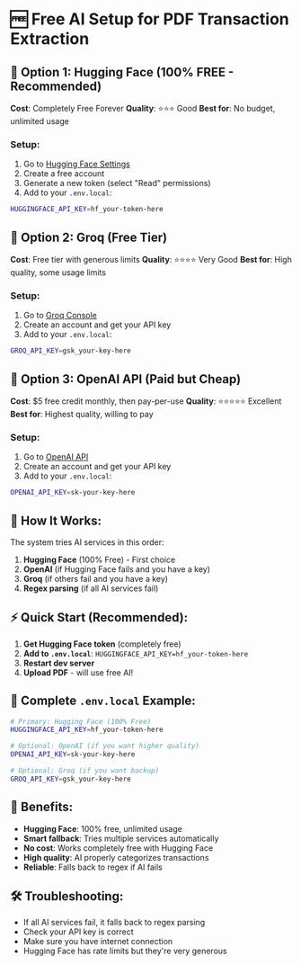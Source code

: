 # 🆓 Free AI Setup for PDF Transaction Extraction

## 🥇 Option 1: Hugging Face (100% FREE - Recommended)
**Cost**: Completely Free Forever
**Quality**: ⭐⭐⭐ Good
**Best for**: No budget, unlimited usage

### Setup:
1. Go to [Hugging Face Settings](https://huggingface.co/settings/tokens)
2. Create a free account
3. Generate a new token (select "Read" permissions)
4. Add to your `.env.local`:
```bash
HUGGINGFACE_API_KEY=hf_your-token-here
```

## 🥈 Option 2: Groq (Free Tier)
**Cost**: Free tier with generous limits
**Quality**: ⭐⭐⭐⭐ Very Good
**Best for**: High quality, some usage limits

### Setup:
1. Go to [Groq Console](https://console.groq.com/keys)
2. Create an account and get your API key
3. Add to your `.env.local`:
```bash
GROQ_API_KEY=gsk_your-key-here
```

## 🥉 Option 3: OpenAI API (Paid but Cheap)
**Cost**: $5 free credit monthly, then pay-per-use
**Quality**: ⭐⭐⭐⭐⭐ Excellent
**Best for**: Highest quality, willing to pay

### Setup:
1. Go to [OpenAI API](https://platform.openai.com/api-keys)
2. Create an account and get your API key
3. Add to your `.env.local`:
```bash
OPENAI_API_KEY=sk-your-key-here
```

## 🎯 How It Works:
The system tries AI services in this order:
1. **Hugging Face** (100% Free) - First choice
2. **OpenAI** (if Hugging Face fails and you have a key)
3. **Groq** (if others fail and you have a key)
4. **Regex parsing** (if all AI services fail)

## ⚡ Quick Start (Recommended):
1. **Get Hugging Face token** (completely free)
2. **Add to `.env.local`**: `HUGGINGFACE_API_KEY=hf_your-token-here`
3. **Restart dev server**
4. **Upload PDF** - will use free AI!

## 🔧 Complete `.env.local` Example:
```bash
# Primary: Hugging Face (100% Free)
HUGGINGFACE_API_KEY=hf_your-token-here

# Optional: OpenAI (if you want higher quality)
OPENAI_API_KEY=sk-your-key-here

# Optional: Groq (if you want backup)
GROQ_API_KEY=gsk_your-key-here
```

## 🚀 Benefits:
- **Hugging Face**: 100% free, unlimited usage
- **Smart fallback**: Tries multiple services automatically
- **No cost**: Works completely free with Hugging Face
- **High quality**: AI properly categorizes transactions
- **Reliable**: Falls back to regex if AI fails

## 🛠️ Troubleshooting:
- If all AI services fail, it falls back to regex parsing
- Check your API key is correct
- Make sure you have internet connection
- Hugging Face has rate limits but they're very generous
